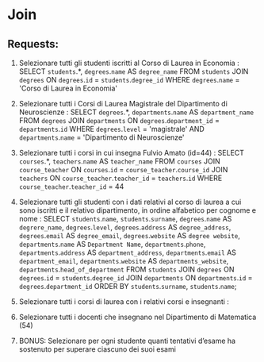 # Join

## Requests:

1. Selezionare tutti gli studenti iscritti al Corso di Laurea in Economia :
SELECT `students`.*, `degrees`.`name` AS `degree_name`
FROM `students`
JOIN `degrees` ON `degrees`.`id` = `students`.`degree_id`
WHERE `degrees`.`name` = 'Corso di Laurea in Economia'

2. Selezionare tutti i Corsi di Laurea Magistrale del Dipartimento di Neuroscienze :
SELECT `degrees`.*, `departments`.`name` AS `department_name`
FROM `degrees`
JOIN `departments` ON `degrees`.`department_id` = `departments`.`id`
WHERE `degrees`.`level` = 'magistrale'
AND `departments`.`name` = 'Dipartimento di Neuroscienze'

3. Selezionare tutti i corsi in cui insegna Fulvio Amato (id=44) : 
SELECT `courses`.*, `teachers`.`name` AS `teacher_name`
FROM `courses`
JOIN `course_teacher` ON `courses`.`id` = `course_teacher`.`course_id`
JOIN `teachers` ON `course_teacher`.`teacher_id` = `teachers`.`id`
WHERE `course_teacher`.`teacher_id` = 44

4. Selezionare tutti gli studenti con i dati relativi al corso di laurea a cui sono iscritti e il
relativo dipartimento, in ordine alfabetico per cognome e nome :
 SELECT `students`.`name`, `students`.`surname`, `degrees`.`name` AS `degrere_name`, `degrees`.`level`, `degrees`.`address` AS `degree_address`, `degrees`.`email` AS `degree_email`, `degrees`.`website` AS `degree website`, `departments`.`name` AS `Department Name`, `departments`.`phone`, `departments`.`address` AS `department_address`, `departments`.`email` AS `department_email`, `departments`.`website` AS `departments_website`, `departments`.`head_of_department`
 FROM `students`
 JOIN `degrees` ON `degrees`.`id` = `students`.`degree_id`
 JOIN `departments` ON `departments`.`id` = `degrees`.`department_id`
 ORDER BY `students`.`surname`, `students`.`name`;

5. Selezionare tutti i corsi di laurea con i relativi corsi e insegnanti :


6. Selezionare tutti i docenti che insegnano nel Dipartimento di Matematica (54)

7. BONUS: Selezionare per ogni studente quanti tentativi d’esame ha sostenuto per
superare ciascuno dei suoi esami